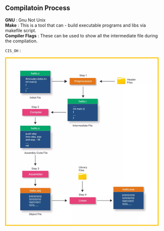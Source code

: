 ## Compilatoin Process

**GNU** : Gnu Not Unix  
**Make** : This is a tool that can - build executable programs and libs via makefile script.  
**Compiler Flags** : These can be used to show all the intermediate file during the compilation.


`CIS_OH` :

<img src="img/C_CompilationProcess.png" alt="My Image" style="max-width: 500px; height: auto;">